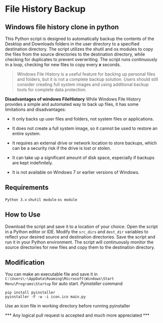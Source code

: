 # File History Backup
 ## Windows file history clone in python

This Python script is designed to automatically backup the contents of the Desktop and Downloads folders in the user directory to a specified destination directory. The script utilizes the shutil and os modules to copy the files from the source directories to the destination directory, while checking for duplicates to prevent overwriting. The script runs continuously in a loop, checking for new files to copy every ***x*** seconds.

 > Windows File History is a useful feature for backing up personal files and folders, but it is not a complete backup solution. Users should still consider creating full system images and using additional backup tools for complete data protection.
 

**Disadvantages of windows FileHistory** While Windows File History provides a simple and automated way to back up files, it has some limitations and disadvantages:

 - It only backs up user files and folders, not system files or applications.

 - It does not create a full system image, so it cannot be used to restore an entire system.

 - It requires an external drive or network location to store backups, which can be a security risk if the drive is lost or stolen.

 - It can take up a significant amount of disk space, especially if backups are kept indefinitely.

 - It is not available on Windows 7 or earlier versions of Windows.


## Requirements

`Python 3.x`
`shutil module`
`os module`

## How to Use
Download the script and save it to a location of your choice.
Open the script in a Python editor or IDE.
Modify the `src_dirs` and `dest_dir` variables to reflect your desired source and destination directories.
Save the script and run it in your Python environment.
The script will continuously monitor the source directories for new files and copy them to the destination directory.

## Modification
You can make an executable file and save it in `C:\Users\~\AppData\Roaming\Microsoft\Windows\Start Menu\Programs\Startup` for auto start.
*Pyinstaller* command
```
pip install pyinstaller
pyinstaller -F -w -i icon.ico main.py
```
Use an icon file in working directory before running pyinstaller

*** Any logical pull request is accepted and much more appreciated ***
